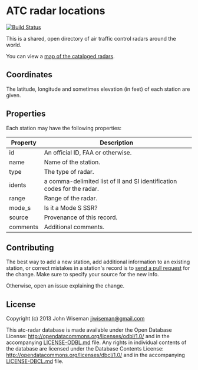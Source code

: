 ATC radar locations
======================

[![Build Status](https://travis-ci.org/open-air-data/atc-radar.png?branch=master)](https://travis-ci.org/open-air-data/atc-radar)

This is a shared, open directory of air traffic control radars around
the world.

You can view a [map of the cataloged radars](http://open-air-data.github.io/atc-radar/).


Coordinates
-----------

The latitude, longitude and sometimes elevation (in feet) of each
station are given.


Properties
----------

Each station may have the following properties:

|Property |Description                             |
|---------|----------------------------------------|
|id       |An official ID, FAA or otherwise.       |
|name     |Name of the station.                    |
|type     |The type of radar.                      |
|idents   |a comma-delimited list of II and SI identification codes for the radar. |
|range    |Range of the radar.                     |
|mode_s   |Is it a Mode S SSR?                     |
|source   |Provenance of this record.              |
|comments |Additional comments.                    |


Contributing
------------

The best way to add a new station, add additional information to an
existing station, or correct mistakes in a station's record is to
[send a pull
request](https://help.github.com/articles/using-pull-requests) for the
change.  Make sure to specify your source for the new info.

Otherwise, open an issue explaining the change.


License
-------
Copyright (c) 2013 John Wiseman jjwiseman@gmail.com

This atc-radar database is made available under the Open Database
License: http://opendatacommons.org/licenses/odbl/1.0/ and in the
accompanying [LICENSE-ODBL.md](LICENSE-ODBL.md) file. Any rights in
individual contents of the database are licensed under the Database
Contents License: http://opendatacommons.org/licenses/dbcl/1.0/ and in
the accompanying [LICENSE-DBCL.md](LICENSE-DBCL.md) file.
